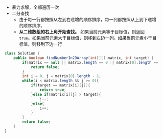 - 暴力求解，全部遍历一次
- 二分查找
	- 由于每一行都按照从左到右递增的顺序排序，每一列都按照从上到下递增的顺序排序。
	- **从二维数组的右上角开始查找。** 如果当前元素等于目标值，则返回 `true`。如果当前元素大于目标值，则移到左边一列。如果当前元素小于目标值，则移到下边一行

```java
class Solution {
    public boolean findNumberIn2DArray(int[][] matrix, int target) {
        if(matrix == null || matrix.length == 0 || matrix[0].length == 0){
            return false;
        }
        int i = 0, j = matrix[0].length - 1;
        while(i < matrix.length && j >= 0){
            if(target == matrix[i][j]){
                return true;
            }else if(matrix[i][j] > target){
                j--;
            }else{
                i++;
            }
        }
        return false;
    }
}
```
